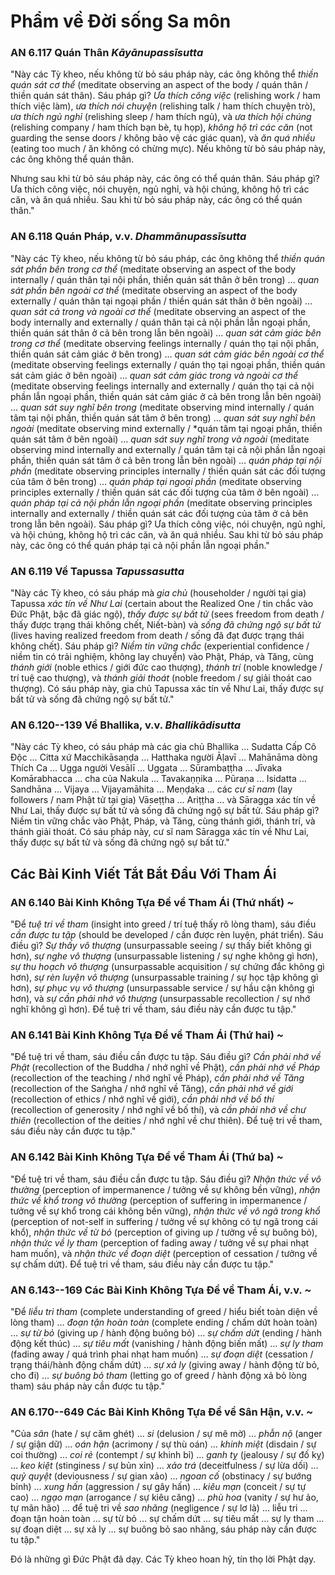 # Phẩm về Đời sống Sa môn

### AN 6.117 Quán Thân  *Kāyānupassīsutta*

"Này các Tỳ kheo, nếu không từ bỏ sáu pháp này, các ông không thể *thiền quán sát cơ thể* (meditate observing an aspect of the body / quán thân / thiền quán sát thân). Sáu pháp gì? *Ưa thích công việc* (relishing work / ham thích việc làm), *ưa thích nói chuyện* (relishing talk / ham thích chuyện trò), *ưa thích ngủ nghỉ* (relishing sleep / ham thích ngủ), và *ưa thích hội chúng* (relishing company / ham thích bạn bè, tụ họp), *không hộ trì các căn* (not guarding the sense doors / không bảo vệ các giác quan), và *ăn quá nhiều* (eating too much / ăn không có chừng mực). Nếu không từ bỏ sáu pháp này, các ông không thể quán thân.

Nhưng sau khi từ bỏ sáu pháp này, các ông có thể quán thân. Sáu pháp gì? Ưa thích công việc, nói chuyện, ngủ nghỉ, và hội chúng, không hộ trì các căn, và ăn quá nhiều. Sau khi từ bỏ sáu pháp này, các ông có thể quán thân."

<!--pg-->
### AN 6.118 Quán Pháp, v.v.  *Dhammānupassīsutta*

"Này các Tỳ kheo, nếu không từ bỏ sáu pháp, các ông không thể *thiền quán sát phần bên trong cơ thể* (meditate observing an aspect of the body internally / quán thân tại nội phần, thiền quán sát thân ở bên trong) … *quan sát phần bên ngoài cơ thể* (meditate observing an aspect of the body externally / quán thân tại ngoại phần / thiền quán sát thân ở bên ngoài) … *quan sát cả trong và ngoài cơ thể* (meditate observing an aspect of the body internally and externally / quán thân tại cả nội phần lẫn ngoại phần, thiền quán sát thân ở cả bên trong lẫn bên ngoài) … *quan sát cảm giác bên trong cơ thể* (meditate observing feelings internally / quán thọ tại nội phần, thiền quán sát cảm giác ở bên trong) … *quan sát cảm giác bên ngoài cơ thể* (meditate observing feelings externally / quán thọ tại ngoại phần, thiền quán sát cảm giác ở bên ngoài) … *quan sát cảm giác trong và ngoài cơ thể* (meditate observing feelings internally and externally /  quán thọ tại cả nội phần lẫn ngoại phần, thiền quán sát cảm giác ở cả bên trong lẫn bên ngoài) … *quan sát suy nghĩ bên trong* (meditate observing mind internally / quán tâm tại nội phần, thiền quán sát tâm ở bên trong) … *quan sát suy nghĩ bên ngoài* (meditate observing mind externally / *quán tâm tại ngoại phần, thiền quán sát tâm ở bên ngoài) … *quan sát suy nghĩ trong và ngoài* (meditate observing mind internally and externally / quán tâm tại cả nội phần lẫn ngoại phần, thiền quán sát tâm ở cả bên trong lẫn bên ngoài) … *quán pháp tại nội phần* (meditate observing principles internally / thiền quán sát các đối tượng của tâm ở bên trong) … *quán pháp tại ngoại phần* (meditate observing principles externally / thiền quán sát các đối tượng của tâm ở bên ngoài) … *quán pháp tại cả nội phần lẫn ngoại phần* (meditate observing principles internally and externally / thiền quán sát các đối tượng của tâm ở cả bên trong lẫn bên ngoài). Sáu pháp gì? Ưa thích công việc, nói chuyện, ngủ nghỉ, và hội chúng, không hộ trì các căn, và ăn quá nhiều. Sau khi từ bỏ sáu pháp này, các ông có thể quán pháp tại cả nội phần lẫn ngoại phần."

<!--pg-->
### AN 6.119 Về Tapussa  *Tapussasutta*

"Này các Tỳ kheo, có sáu pháp mà *gia chủ* (householder / người tại gia) Tapussa *xác tín về Như Lai* (certain about the Realized One / tin chắc vào Đức Phật, bậc đã giác ngộ), *thấy được sự bất tử* (sees freedom from death / thấy được trạng thái không chết, Niết-bàn) và *sống đã chứng ngộ sự bất tử* (lives having realized freedom from death / sống đã đạt được trạng thái không chết). Sáu pháp gì? *Niềm tin vững chắc* (experiential confidence / niềm tin có trải nghiệm, không lay chuyển) vào Phật, Pháp, và Tăng, cùng *thánh giới* (noble ethics / giới đức cao thượng), *thánh trí* (noble knowledge / trí tuệ cao thượng), và *thánh giải thoát* (noble freedom / sự giải thoát cao thượng). Có sáu pháp này, gia chủ Tapussa xác tín về Như Lai, thấy được sự bất tử và sống đã chứng ngộ sự bất tử."

<!--pg-->
### AN 6.120--139 Về Bhallika, v.v.  *Bhallikādisutta*

"Này các Tỳ kheo, có sáu pháp mà các gia chủ Bhallika … Sudatta Cấp Cô Độc … Citta xứ Macchikāsaṇḍa …
Hatthaka người Āḷavī … Mahānāma dòng Thích Ca …
Ugga người Vesālī … Uggata … Sūrambaṭṭha …
Jīvaka Komārabhacca … cha của Nakula …
Tavakaṇṇika … Pūraṇa … Isidatta …
Sandhāna … Vijaya … Vijayamāhita …
Meṇḍaka … các *cư sĩ nam* (lay followers / nam Phật tử tại gia) Vāseṭṭha …
Ariṭṭha … và Sāragga xác tín về
Như Lai, thấy được sự bất tử và sống đã chứng ngộ sự bất tử. Sáu pháp gì? Niềm tin vững chắc vào Phật, Pháp, và Tăng, cùng thánh giới, thánh trí, và thánh giải thoát. Có sáu pháp này, cư sĩ nam
Sāragga xác tín về Như Lai, thấy được sự bất tử và sống đã chứng ngộ sự bất tử."

<!--pg-->
## Các Bài Kinh Viết Tắt Bắt Đầu Với Tham Ái

### AN 6.140 Bài Kinh Không Tựa Đề về Tham Ái (Thứ nhất)  *\~*

"Để *tuệ tri về tham* (insight into greed / trí tuệ thấy rõ lòng tham), sáu điều *cần được tu tập* (should be developed / cần được rèn luyện, phát triển). Sáu điều gì? *Sự thấy vô thượng* (unsurpassable seeing / sự thấy biết không gì hơn), *sự nghe vô thượng* (unsurpassable listening / sự nghe không gì hơn), *sự thu hoạch vô thượng* (unsurpassable acquisition / sự chứng đắc không gì hơn), *sự rèn luyện vô thượng* (unsurpassable training / sự học tập không gì hơn), *sự phục vụ vô thượng* (unsurpassable service / sự hầu cận không gì hơn), và *sự cần phải nhớ vô thượng* (unsurpassable recollection / sự nhớ nghĩ không gì hơn). Để tuệ tri về tham, sáu điều này cần được tu tập."

<!--pg-->
### AN 6.141 Bài Kinh Không Tựa Đề về Tham Ái (Thứ hai)  *\~*

"Để tuệ tri về tham, sáu điều cần được tu tập. Sáu điều gì? *Cần phải nhớ về Phật* (recollection of the Buddha / nhớ nghĩ về Phật), *cần phải nhớ về Pháp* (recollection of the teaching / nhớ nghĩ về Pháp), *cần phải nhớ về Tăng* (recollection of the Saṅgha / nhớ nghĩ về Tăng), *cần phải nhớ về giới* (recollection of ethics / nhớ nghĩ về giới), *cần phải nhớ về bố thí* (recollection of generosity / nhớ nghĩ về bố thí), và *cần phải nhớ về chư thiên* (recollection of the deities / nhớ nghĩ về chư thiên). Để tuệ tri về tham, sáu điều này cần được tu tập."

<!--pg-->
### AN 6.142 Bài Kinh Không Tựa Đề về Tham Ái (Thứ ba)  *\~*

"Để tuệ tri về tham, sáu điều cần được tu tập. Sáu điều gì? *Nhận thức về vô thường* (perception of impermanence / tưởng về sự không bền vững), *nhận thức về khổ trong vô thường* (perception of suffering in impermanence / tưởng về sự khổ trong cái không bền vững), *nhận thức về vô ngã trong khổ* (perception of not-self in suffering / tưởng về sự không có tự ngã trong cái khổ), *nhận thức về từ bỏ* (perception of giving up / tưởng về sự buông bỏ), *nhận thức về ly tham* (perception of fading away / tưởng về sự phai nhạt ham muốn), và *nhận thức về đoạn diệt* (perception of cessation / tưởng về sự chấm dứt). Để tuệ tri về tham, sáu điều này cần được tu tập."

<!--pg-->
### AN 6.143--169 Các Bài Kinh Không Tựa Đề về Tham Ái, v.v.  *\~*

"Để *liễu tri tham* (complete understanding of greed / hiểu biết toàn diện về lòng tham) … *đoạn tận hoàn toàn* (complete ending / chấm dứt hoàn toàn) … *sự từ bỏ* (giving up / hành động buông bỏ) … *sự chấm dứt* (ending / hành động kết thúc) … *sự tiêu mất* (vanishing / hành động biến mất) … *sự ly tham* (fading away / quá trình phai nhạt ham muốn) … *sự đoạn diệt* (cessation / trạng thái/hành động chấm dứt) … *sự xả ly* (giving away / hành động từ bỏ, cho đi) … *sự buông bỏ tham* (letting go of greed / hành động xả bỏ lòng tham) sáu pháp này cần được tu tập."

<!--pg-->
### AN 6.170--649 Các Bài Kinh Không Tựa Đề về Sân Hận, v.v.  *\~*

"Của *sân* (hate / sự căm ghét) … *si* (delusion / sự mê mờ) … *phẫn nộ* (anger / sự giận dữ) … *oán hận* (acrimony / sự thù oán) … *khinh miệt* (disdain / sự coi thường) … *coi rẻ* (contempt / sự khinh bỉ) … *ganh tỵ* (jealousy / sự đố kỵ) … *keo kiệt* (stinginess / sự bủn xỉn) … *xảo trá* (deceitfulness / sự lừa dối) … *quỷ quyệt* (deviousness / sự gian xảo) … *ngoan cố* (obstinacy / sự bướng bỉnh) … *xung hấn* (aggression / sự gây hấn) … *kiêu mạn* (conceit / sự tự cao) … *ngạo mạn* (arrogance / sự kiêu căng) … *phù hoa* (vanity / sự hư ảo, tự mãn hão) … để tuệ tri về *sao nhãng* (negligence / sự lơ là) … liễu tri … đoạn tận hoàn toàn … sự từ bỏ … sự chấm dứt … sự tiêu mất … sự ly tham … sự đoạn diệt … sự xả ly … sự buông bỏ sao nhãng, sáu pháp này cần được tu tập."

Đó là những gì Đức Phật đã dạy. Các Tỳ kheo hoan hỷ, tín thọ lời Phật dạy.
